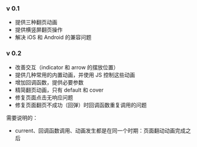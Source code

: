### v 0.1
* 提供三种翻页动画
* 提供横竖屏翻页操作
* 解决 iOS 和 Android 的兼容问题


### v 0.2
* 改善交互（indicator 和 arrow 的摆放位置）
* 提供几种常用的内置动画，并使用 JS 控制这些动画
* 增加回调函数，提供必要参数
* 精简翻页动画，只有 default 和 cover
* 修复页面点击无响应问题
* 修复页面翻页不成功（回弹）时回调函数重复调用的问题



需要说明的：
* current、回调函数调用、动画发生都是在同一个时期：页面翻动动画完成之后
